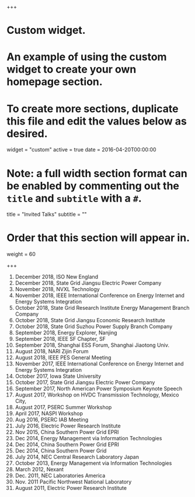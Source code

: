 +++
# Custom widget.
# An example of using the custom widget to create your own homepage section.
# To create more sections, duplicate this file and edit the values below as desired.
widget = "custom"
active = true
date = 2016-04-20T00:00:00

# Note: a full width section format can be enabled by commenting out the `title` and `subtitle` with a `#`.
title = "Invited Talks"
subtitle = ""

# Order that this section will appear in.
weight = 60

+++
1.	December 2018, ISO New England
2.	December 2018, State Grid Jiangsu Electric Power Company
3.	November 2018, NVXL Technology
4.	November 2018, IEEE International Conference on Energy Internet and Energy Systems Integration 
5.	October 2018, State Grid Research Institute Energy Management Branch Company
6.	October 2018, State Grid Jiangsu Economic Research Institute
7.	October 2018, State Grid Suzhou Power Supply Branch Company
8.  September 2018, Energy Explorer, Nanjing
9.	September 2018, IEEE SF Chapter, SF
10. September 2018, Shanghai ESS Forum, Shanghai Jiaotong Univ.
11.	August 2018, NARI Zijin Forum 
12.	August 2018, IEEE PES General Meeting
13.	November 2017, IEEE International Conference on Energy Internet and Energy Systems Integration 
14.	October 2017, Iowa State University
15.	October 2017, State Grid Jiangsu Electric Power Company
16.	September 2017, North American Power Symposium Keynote Speech
17.	August 2017, Workshop on HVDC Transmission Technology, Mexico City,
18.	August 2017, PSERC Summer Workshop
19.	April 2017, NASPI Workshop
20.	Aug 2016, PSERC IAB Meeting
21.	July 2016, Electric Power Research Institute
22.	Nov 2015, China Southern Power Grid EPRI
23.	Dec 2014, Energy Management via Information Technologies
24.	Dec 2014, China Southern Power Grid EPRI
25.	Dec 2014, China Southern Power Grid
26.	July 2014, NEC Central Research Laboratory Japan
27.	October 2013, Energy Management via Information Technologies
28.	March 2012, Nexant
29.	Dec. 2011, NEC Laboratories America
30.	Nov. 2011 Pacific Northwest National Laboratory
31.	August 2011, Electric Power Research Institute
